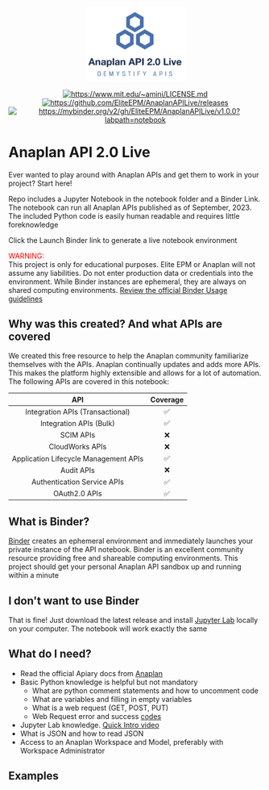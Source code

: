 <p align="center">
	<img width="200px" src="Anaplan API Live Logo.png">
</p>  
<p align="center">
  <a href="https://www.mit.edu/~amini/LICENSE.md"><img alt="https://www.mit.edu/~amini/LICENSE.md" src="https://img.shields.io/badge/license-MIT-green"></a>
  <a href="https://github.com/EliteEPM/AnaplanAPILive/releases"><img alt="https://github.com/EliteEPM/AnaplanAPILive/releases" src="https://img.shields.io/badge/release-1.0.0-blue.svg"></a>
  <a href="https://mybinder.org/v2/gh/EliteEPM/AnaplanAPILive/v1.0.0?labpath=notebook"><img alt="https://mybinder.org/v2/gh/EliteEPM/AnaplanAPILive/v1.0.0?labpath=notebook" src="https://mybinder.org/badge_logo.svg"></a>
</p>  

# Anaplan API 2.0 Live
Ever wanted to play around with Anaplan APIs and get them to work in your project? Start here!  

Repo includes a Jupyter Notebook in the notebook folder and a Binder Link. The notebook can run all Anaplan APIs published as of September, 2023. The included Python code is easily human readable and requires little foreknowledge  

Click the Launch Binder link to generate a live notebook environment  

<span style="color:red">WARNING:</span>  
This project is only for educational purposes. Elite EPM or Anaplan will not assume any liabilities. Do not enter production data or credentials into the environment. While Binder instances are ephemeral, they are always on shared computing environments. [Review the official Binder Usage guidelines](https://mybinder.readthedocs.io/en/latest/about/user-guidelines.html)

## Why was this created? And what APIs are covered
We created this free resource to help the Anaplan community familiarize themselves with the APIs. Anaplan continually updates and adds more APIs. This makes the platform highly extensible and allows for a lot of automation. The following APIs are covered in this notebook:

|                **API**                	| **Coverage** 	|
|:-------------------------------------:	|:------------:	|
| Integration APIs (Transactional)      	|       ✅      	|
| Integration APIs (Bulk)               	|       ✅      	|
| SCIM APIs                             	|       ❌      	|
| CloudWorks APIs                       	|       ❌      	|
| Application Lifecycle Management APIs 	|       ✅      	|
| Audit APIs                            	|       ❌      	|
| Authentication Service APIs           	|       ✅      	|
| OAuth2.0 APIs                           	|       ✅      	|

## What is Binder?
[Binder](https://mybinder.readthedocs.io/en/latest/using/using.html) creates an ephemeral environment and immediately launches your private instance of the API notebook. Binder is an excellent community resource providing free and shareable computing environments. This project should get your personal Anaplan API sandbox up and running within a minute  

## I don't want to use Binder
That is fine! Just download the latest release and install [Jupyter Lab](https://jupyter.org/install) locally on your computer. The notebook will work exactly the same

## What do I need?  
* Read the official Apiary docs from [Anaplan](https://help.anaplan.com/integration-api-v20-399496b0-d66e-4a84-895a-8d1ffdee2e6b)
* Basic Python knowledge is helpful but not mandatory  
    * What are python comment statements and how to uncomment code
    * What are variables and filling in empty variables
    * What is a web request (GET, POST, PUT)
    * Web Request error and success [codes](https://restfulapi.net/http-status-codes/)
* Jupyter Lab knowledge. [Quick Intro video](https://www.youtube.com/watch?v=jZ952vChhuI)
* What is JSON and how to read JSON
* Access to an Anaplan Workspace and Model, preferably with Workspace Administrator

## Examples


